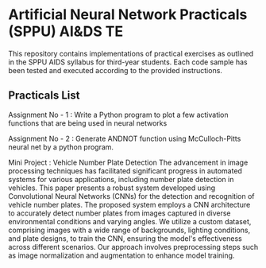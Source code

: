 
# Artificial Neural Network Practicals (SPPU) AI&DS TE

This repository contains implementations of practical exercises as outlined in the SPPU AIDS syllabus for third-year students. Each code sample has been tested and executed according to the provided instructions.




## Practicals List

Assignment No - 1 : Write a Python program to plot a few activation functions that are being used in neural networks

Assignment No - 2 : Generate ANDNOT function using McCulloch-Pitts neural net by a python program.

Mini Project : Vehicle Number Plate Detection 
The advancement in image processing techniques has facilitated significant progress in automated systems for various applications, including number plate detection in vehicles. This paper presents a robust system developed using Convolutional Neural Networks (CNNs) for the detection and recognition of vehicle number plates. The proposed system employs a CNN architecture to accurately detect number plates from images captured in diverse environmental conditions and varying angles. We utilize a custom dataset, comprising images with a wide range of backgrounds, lighting conditions, and plate designs, to train the CNN, ensuring the model's effectiveness across different scenarios. Our approach involves preprocessing steps such as image normalization and augmentation to enhance model training. 

